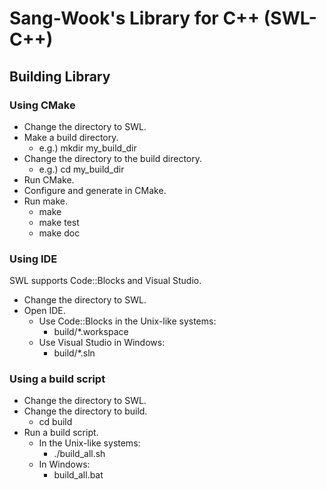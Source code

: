 # Sang-Wook's Library for C++ (SWL-C++)

## Building Library

### Using CMake
* Change the directory to SWL.
* Make a build directory.
	* e.g.) mkdir my_build_dir
* Change the directory to the build directory.
	* e.g.) cd my_build_dir
* Run CMake.
* Configure and generate in CMake.
* Run make.
	* make
	* make test
	* make doc

### Using IDE
SWL supports Code::Blocks and Visual Studio.
* Change the directory to SWL.
* Open IDE.
	* Use Code::Blocks in the Unix-like systems:
		* build/*.workspace
	* Use Visual Studio in Windows:
		* build/*.sln

### Using a build script
* Change the directory to SWL.
* Change the directory to build.
	* cd build
* Run a build script.
	* In the Unix-like systems:
		* ./build_all.sh
	* In Windows:
		* build_all.bat
